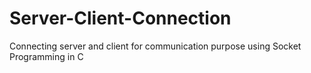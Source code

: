 # Server-Client-Connection
Connecting server and client for communication purpose using Socket Programming in C
